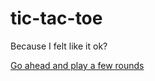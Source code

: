 # tic-tac-toe

Because I felt like it ok?

[Go ahead and play a few rounds](https://travisl12.github.io/tic-tac-toe/)
